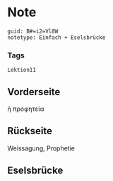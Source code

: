 # Note
```
guid: B#=i2=Vl8W
notetype: Einfach + Eselsbrücke
```

### Tags
```
Lektion11
```

## Vorderseite
ἡ προφητεία

## Rückseite
Weissagung, Prophetie

## Eselsbrücke

